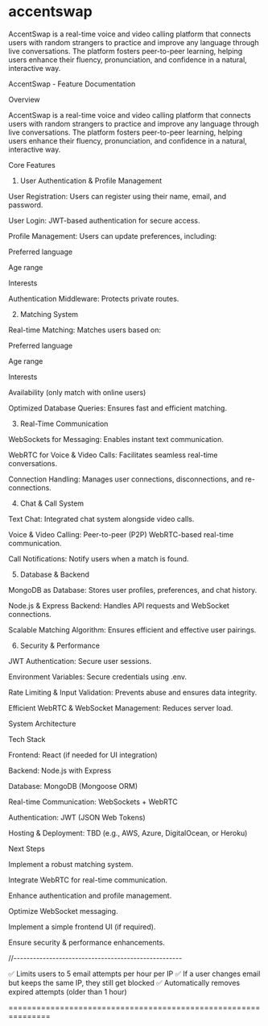 # accentswap
AccentSwap is a real-time voice and video calling platform that connects users with random strangers to practice and improve any language through live conversations. The platform fosters peer-to-peer learning, helping users enhance their fluency, pronunciation, and confidence in a natural, interactive way.

AccentSwap - Feature Documentation

Overview

AccentSwap is a real-time voice and video calling platform that connects users with random strangers to practice and improve any language through live conversations. The platform fosters peer-to-peer learning, helping users enhance their fluency, pronunciation, and confidence in a natural, interactive way.

Core Features

1. User Authentication & Profile Management

User Registration: Users can register using their name, email, and password.

User Login: JWT-based authentication for secure access.

Profile Management: Users can update preferences, including:

Preferred language

Age range

Interests

Authentication Middleware: Protects private routes.

2. Matching System

Real-time Matching: Matches users based on:

Preferred language

Age range

Interests

Availability (only match with online users)

Optimized Database Queries: Ensures fast and efficient matching.

3. Real-Time Communication

WebSockets for Messaging: Enables instant text communication.

WebRTC for Voice & Video Calls: Facilitates seamless real-time conversations.

Connection Handling: Manages user connections, disconnections, and re-connections.

4. Chat & Call System

Text Chat: Integrated chat system alongside video calls.

Voice & Video Calling: Peer-to-peer (P2P) WebRTC-based real-time communication.

Call Notifications: Notify users when a match is found.

5. Database & Backend

MongoDB as Database: Stores user profiles, preferences, and chat history.

Node.js & Express Backend: Handles API requests and WebSocket connections.

Scalable Matching Algorithm: Ensures efficient and effective user pairings.

6. Security & Performance

JWT Authentication: Secure user sessions.

Environment Variables: Secure credentials using .env.

Rate Limiting & Input Validation: Prevents abuse and ensures data integrity.

Efficient WebRTC & WebSocket Management: Reduces server load.

System Architecture

Tech Stack

Frontend: React (if needed for UI integration)

Backend: Node.js with Express

Database: MongoDB (Mongoose ORM)

Real-time Communication: WebSockets + WebRTC

Authentication: JWT (JSON Web Tokens)

Hosting & Deployment: TBD (e.g., AWS, Azure, DigitalOcean, or Heroku)

Next Steps

Implement a robust matching system.

Integrate WebRTC for real-time communication.

Enhance authentication and profile management.

Optimize WebSocket messaging.

Implement a simple frontend UI (if required).

Ensure security & performance enhancements.

//----------------------------------------------------


✅ Limits users to 5 email attempts per hour per IP
✅ If a user changes email but keeps the same IP, they still get blocked
✅ Automatically removes expired attempts (older than 1 hour)


===============================================================

